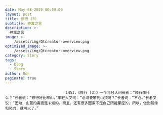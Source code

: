 ```yaml
---
date: May-08-2020 00:00:00
layout: post
title: 修行 (3)
subtitle: 神寓之言
description: >-
  神寓之言
image: >-
    /assets/img/Qtcreator-overview.png
optimized_image: >-
    /assets/img/Qtcreator-overview.png
category: Story
tags:
  - blog
  - Story
author: Ron
paginate: true
---
```


							　　1453，《修行 (3)》一个年轻人问长者：“修行像什么？”长者说：“修行好比攀山。”年轻人又问：“必须要攀到山顶吗？”长者说：“不必。”长者又说：“因为，山顶的高度是未知的，而且，还有很多因素不是自己所能掌控的，所以，做到随缘和努力，就可以了。”
							
							
						